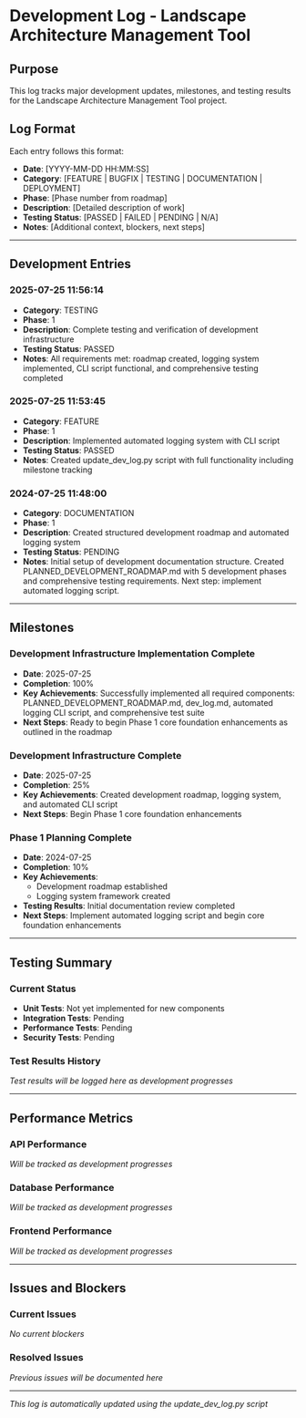 # Development Log - Landscape Architecture Management Tool

## Purpose
This log tracks major development updates, milestones, and testing results for the Landscape Architecture Management Tool project.

## Log Format
Each entry follows this format:
- **Date**: [YYYY-MM-DD HH:MM:SS]
- **Category**: [FEATURE | BUGFIX | TESTING | DOCUMENTATION | DEPLOYMENT]
- **Phase**: [Phase number from roadmap]
- **Description**: [Detailed description of work]
- **Testing Status**: [PASSED | FAILED | PENDING | N/A]
- **Notes**: [Additional context, blockers, next steps]

---

## Development Entries
### 2025-07-25 11:56:14
- **Category**: TESTING
- **Phase**: 1
- **Description**: Complete testing and verification of development infrastructure
- **Testing Status**: PASSED
- **Notes**: All requirements met: roadmap created, logging system implemented, CLI script functional, and comprehensive testing completed
### 2025-07-25 11:53:45
- **Category**: FEATURE
- **Phase**: 1
- **Description**: Implemented automated logging system with CLI script
- **Testing Status**: PASSED
- **Notes**: Created update_dev_log.py script with full functionality including milestone tracking

### 2024-07-25 11:48:00
- **Category**: DOCUMENTATION
- **Phase**: 1
- **Description**: Created structured development roadmap and automated logging system
- **Testing Status**: PENDING
- **Notes**: Initial setup of development documentation structure. Created PLANNED_DEVELOPMENT_ROADMAP.md with 5 development phases and comprehensive testing requirements. Next step: implement automated logging script.

---

## Milestones
### Development Infrastructure Implementation Complete
- **Date**: 2025-07-25
- **Completion**: 100%
- **Key Achievements**: Successfully implemented all required components: PLANNED_DEVELOPMENT_ROADMAP.md, dev_log.md, automated logging CLI script, and comprehensive test suite
- **Next Steps**: Ready to begin Phase 1 core foundation enhancements as outlined in the roadmap
### Development Infrastructure Complete
- **Date**: 2025-07-25
- **Completion**: 25%
- **Key Achievements**: Created development roadmap, logging system, and automated CLI script
- **Next Steps**: Begin Phase 1 core foundation enhancements

### Phase 1 Planning Complete
- **Date**: 2024-07-25
- **Completion**: 10%
- **Key Achievements**: 
  - Development roadmap established
  - Logging system framework created
- **Testing Results**: Initial documentation review completed
- **Next Steps**: Implement automated logging script and begin core foundation enhancements

---

## Testing Summary

### Current Status
- **Unit Tests**: Not yet implemented for new components
- **Integration Tests**: Pending
- **Performance Tests**: Pending
- **Security Tests**: Pending

### Test Results History
*Test results will be logged here as development progresses*

---

## Performance Metrics

### API Performance
*Will be tracked as development progresses*

### Database Performance  
*Will be tracked as development progresses*

### Frontend Performance
*Will be tracked as development progresses*

---

## Issues and Blockers

### Current Issues
*No current blockers*

### Resolved Issues
*Previous issues will be documented here*

---

*This log is automatically updated using the update_dev_log.py script*